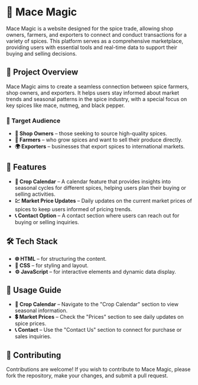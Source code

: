# 🌿 Mace Magic

Mace Magic is a website designed for the spice trade, allowing shop owners, farmers, and exporters to connect and conduct transactions for a variety of spices. This platform serves as a comprehensive marketplace, providing users with essential tools and real-time data to support their buying and selling decisions.


## 📌 Project Overview

Mace Magic aims to create a seamless connection between spice farmers, shop owners, and exporters. It helps users stay informed about market trends and seasonal patterns in the spice industry, with a special focus on key spices like mace, nutmeg, and black pepper.

### 🎯 Target Audience

- **🛒 Shop Owners** – those seeking to source high-quality spices.
- **🌱 Farmers** – who grow spices and want to sell their produce directly.
- **🌍 Exporters** – businesses that export spices to international markets.

## 🌟 Features

- **📅 Crop Calendar** – A calendar feature that provides insights into seasonal cycles for different spices, helping users plan their buying or selling activities.
- **💹 Market Price Updates** – Daily updates on the current market prices of spices to keep users informed of pricing trends.
- **📞 Contact Option** – A contact section where users can reach out for buying or selling inquiries.

## 🛠 Tech Stack

- **🌐 HTML** – for structuring the content.
- **🎨 CSS** – for styling and layout.
- **⚙️ JavaScript** – for interactive elements and dynamic data display.

## 🚀 Usage Guide

- **📅 Crop Calendar** – Navigate to the "Crop Calendar" section to view seasonal information.
- **💲 Market Prices** – Check the "Prices" section to see daily updates on spice prices.
- **📞 Contact** – Use the "Contact Us" section to connect for purchase or sales inquiries.

## 🤝 Contributing

Contributions are welcome! If you wish to contribute to Mace Magic, please fork the repository, make your changes, and submit a pull request.
